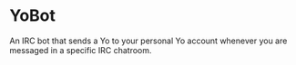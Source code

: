 YoBot
=====

An IRC bot that sends a Yo to your personal Yo account whenever you are messaged in a specific IRC chatroom.
